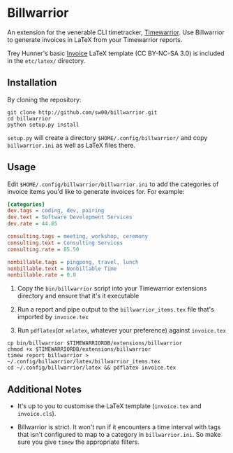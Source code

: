 Billwarrior
============
An extension for the venerable CLI timetracker,
[Timewarrior](https://timewarrior.net/). Use Billwarrior to generate invoices in LaTeX
from your Timewarrior reports.

Trey Hunner's basic [Invoice](https://www.latextemplates.com/template/invoice) LaTeX template
(CC BY-NC-SA 3.0) is included in the `etc/latex/` directory.

Installation
-------------
By cloning the repository:

```shell
git clone http://github.com/sw00/billwarrior.git
cd billwarrior
python setup.py install
```

`setup.py` will create a directory `$HOME/.config/billwarrior/` and copy `billwarrior.ini`
as well as LaTeX files there.


Usage
------

Edit `$HOME/.config/billwarrior/billwarrior.ini` to add the categories of invoice items you'd
like to generate invoices for. For example:

```ini
[categories]
dev.tags = coding, dev, pairing
dev.text = Software Development Services
dev.rate = 44.85

consulting.tags = meeting, workshop, ceremony
consulting.text = Consulting Services
consulting.rate = 85.50

nonbillable.tags = pingpong, travel, lunch
nonbillable.text = Nonbillable Time
nonbillable.rate = 0.0
```

1. Copy the `bin/billwarrior` script into your Timewarrior extensions directory and ensure
   that it's
   it executable

2. Run a report and pipe output to the `billwarrior_items.tex` file that's imported by
   `invoice.tex`

3. Run `pdflatex`(or `xelatex`, whatever your preference) against `invoice.tex`

```shell
cp bin/billwarrior $TIMEWARRIORDB/extensions/billwarrior
chmod +x $TIMEWARRIORDB/extensions/billwarrior
timew report billwarrior > ~/.config/billwarrior/latex/billwarrior_items.tex
cd ~/.config/billwarrior/latex && pdflatex invoice.tex
```

Additional Notes
------
* It's up to you to customise the LaTeX template (`invoice.tex` and `invoice.cls`).

* Billwarrior is strict. It won't run if it encounters a time interval with tags that
  isn't configured to map to a category in `billwarrior.ini`. So make sure you give
  `timew` the appropriate filters.

